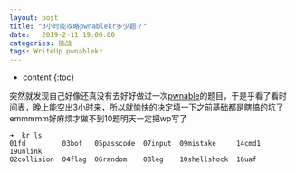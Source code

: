 ```yaml
---
layout: post
title: "3小时能攻略pwnablekr多少题？"
date:   2019-2-11 19:00:00
categories: 挑战
tags: WriteUp pwnablekr
---
```


* content
{:toc}


突然就发现自己好像还真没有去好好做过一次[pwnable](https://pwnable.kr/)的题目，于是乎看了看时间表，晚上能空出3小时来，所以就愉快的决定填一下之前基础都是瞎搞的坑了
emmmmm好麻烦才做不到10题明天一定把wp写了
```
➜  kr ls
01fd         03bof   05passcode  07input  09mistake     14cmd1  19unlink
02collision  04flag  06random    08leg    10shellshock  16uaf
```
